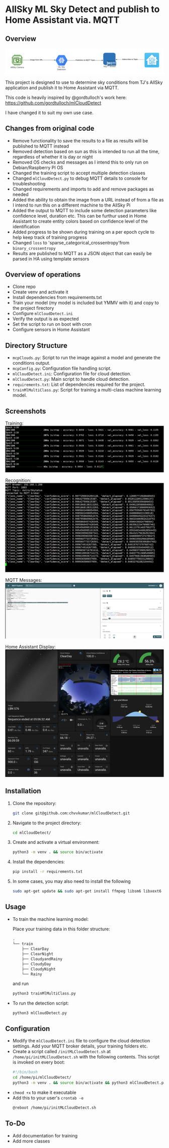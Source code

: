 # AllSky ML Sky Detect and publish to Home Assistant via. MQTT

## Overview

![alt text](image.png)

This project is designed to use to determine sky conditions from TJ's AllSky application and publish it to Home Assistant via MQTT. 

This code is heavily inspired by @gordtulloch's work here:
https://github.com/gordtulloch/mlCloudDetect

I have changed it to suit my own use case.

## Changes from original code
- Remove functionality to save the results to a file as results will be published to MQTT instead
- Removed detection based on sun as this is intended to run all the time, regardless of whether it is day or night
- Removed OS checks and messages as I intend this to only run on Debian/Raspberry PI OS
- Changed the training script to accept multiple detection classes
- Changed `mlCloudDetect.py` to debug MQTT details to console for troubleshooting
- Changed requirements and imports to add and remove packages as needed
- Added the ability to obtain the image from a URL instead of from a file as I intend to run this on a different machine to the AllSky Pi
- Added the output to MQTT to include some detection parameters like confidence level, duration etc. This can be furthur used in Home Assistant to create entity colors based on confidence level of the identification
- Added progress to be shown during training on a per epoch cycle to help keep track of  training progress
- Changed `loss` to 'sparse_categorical_crossentropy'from `binary_crossentropy`
- Results are published to MQTT as a JSON object that can easily be parsed in HA using template sensors

## Overview of operations

- Clone repo
- Create venv and activate it
- Install dependencies from requirements.txt
- Train your model (my model is included but YMMV with it) and copy to the project firectory
- Configure `mlCloudDetect.ini`
- Verify the output is as expected
- Set the script to run on boot with cron
- Configure sensors in Home Assistant


## Directory Structure

- `mcpClouds.py`: Script to run the image against a model and generate the conditions output.
- `mcpConfig.py`: Configuration file handling script.
- `mlCloudDetect.ini`: Configuration file for cloud detection.
- `mlCloudDetect.py`: Main script to handle cloud detection.
- `requirements.txt`: List of dependencies required for the project.
- `trainMlMultiClass.py`: Script for training a multi-class machine learning model.

## Screenshots

Training:
![alt text](image-1.png)

Recognition:
![alt text](image-2.png)

MQTT Messages:
![alt text](image-3.png)

Home Assistant Display:
![alt text](image-4.png)


## Installation

1. Clone the repository:
    ```sh
    git clone git@github.com:chvvkumar/mlCloudDetect.git
    ```
2. Navigate to the project directory:
    ```sh
    cd mlCloudDetect/
    ```
3. Create and activate a virtual environment:
    ```sh
    python3 -m venv . && source bin/activate
    ```
4. Install the dependencies:
    ```sh
    pip install -r requirements.txt
    ```
5. In some cases, you may also need to install the following 
    ```sh
    sudo apt-get update && sudo apt-get install ffmpeg libsm6 libxext6
    ```

## Usage

- To train the machine learning model:

    Place your training data in this folder structure:
    ```
    .
    └── train
        ├── ClearDay
        ├── ClearNight
        ├── CloudyandRainy
        ├── CloudyDay
        ├── CloudyNight
        └── Rainy
    ```
    and run
    ```sh
    python3 trainMlMultiClass.py
    ```
- To run the detection script:
    ```sh
    python3 mlCloudDetect.py
    ```
## Configuration

- Modify the `mlCloudDetect.ini` file to configure the cloud detection settings. Add your MQTT broker details, your training folders etc.
- Create a script called `/initMLCloudDetect.sh` at `/home/pi/initMLCloudDetect.sh` with the following contents. This script is invoked on every boot:
    ```sh
    #!/bin/bash
    cd /home/pi/mlCloudDetect/
    python3 -m venv . && source bin/activate && python3 mlCloudDetect.py
    ```
- `chmod +x` to make it executable
- Add this to your user's `crontab -e`
    ```sh
    @reboot /home/pi/initMLCloudDetect.sh
    ```

## To-Do

- Add documentation for training
- Add more classes